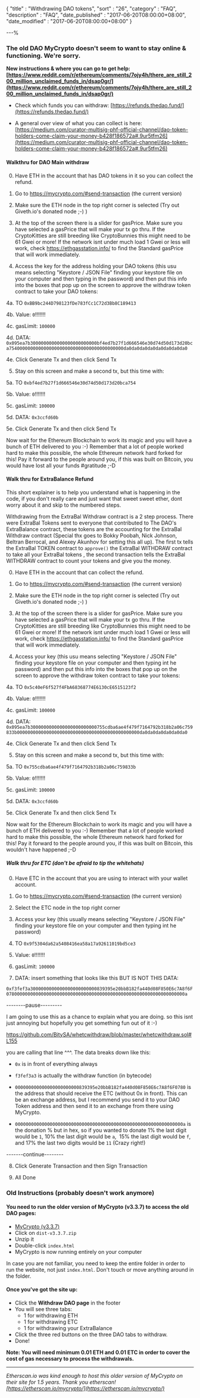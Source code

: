 {
"title"       : "Withdrawing DAO tokens",
"sort"        : "26",
"category"    : "FAQ",
"description" : "FAQ",
"date_published" : "2017-06-20T08:00:00+08:00",
"date_modified"  : "2017-06-20T08:00:00+08:00"
}

---%

### The old DAO MyCrypto doesn't seem to want to stay online & functioning. We're sorry.

**New instructions & where you can go to get help: [https://www.reddit.com/r/ethereum/comments/7ojy4h/there_are_still_200_million_unclaimed_funds_in/dsap0gr/](https://www.reddit.com/r/ethereum/comments/7ojy4h/there_are_still_200_million_unclaimed_funds_in/dsap0gr/)**


- Check which funds you can withdraw: [https://refunds.thedao.fund/](https://refunds.thedao.fund/)

- A general over view of what you can collect is here:
[https://medium.com/curator-multisig-phf-official-channel/dao-token-holders-come-claim-your-money-b428f186572a#.9ur5tfm26](https://medium.com/curator-multisig-phf-official-channel/dao-token-holders-come-claim-your-money-b428f186572a#.9ur5tfm26)

#### Walkthru for DAO Main withdraw

0. Have ETH in the account that has DAO tokens in it so you can collect the refund.

1. Go to https://mycrypto.com/#send-transaction (the current version)

2. Make sure the ETH node in the top right corner is selected (Try out Giveth.io's donated node ;-) )

3. At the top of the screen there is a slider for gasPrice. Make sure you have selected a gasPrice that will make your tx go thru. If the CryptoKitties are still breeding like CryptoBunnies this might need to be 61 Gwei or more! If the network isnt under much load 1 Gwei or less will work, check https://ethgasstation.info/ to find the Standard gasPrice that will work immediately.

4. Access the key for the address holding your DAO tokens (this usu means selecting "Keystore / JSON File" finding your keystore file on your computer and then typing in the password) and then put this info into the boxes that pop up on the screen to approve the withdraw token contract to take your DAO tokens:

4a. TO `0xBB9bc244D798123fDe783fCc1C72d3Bb8C189413`

4b. Value: `0`!!!!!!!

4c. gasLimit: `100000`

4d. DATA: `0x095ea7b3000000000000000000000000bf4ed7b27f1d666546e30d74d50d173d20bca7540000000000000000000000000000000000000000da0da0da0da0da0da0da0da0`

4e. Click Generate Tx and then click Send Tx

5. Stay on this screen and make a second tx, but this time with:

5a. TO `0xbf4ed7b27f1d666546e30d74d50d173d20bca754`

5b. Value: `0`!!!!!!!

5c. gasLimit: `100000`

5d. DATA: `0x3ccfd60b`

5e. Click Generate Tx and then click Send Tx

Now wait for the Ethereum Blockchain to work its magic and you will have a bunch of ETH delivered to you :-) Remember that a lot of people worked hard to make this possible, the whole Ethereum network hard forked for this! Pay it forward to the people around you, if this was built on Bitcoin, you would have lost all your funds #gratitude ;-D


#### Walk thru for ExtraBalance Refund

This short explainer is to help you understand what is happening in the code, if you don't really care and just want that sweet sweet ether, dont worry about it and skip to the numbered steps.

Withdrawing from the ExtraBal Withdraw contract is a 2 step process. There were ExtraBal Tokens sent to everyone that contributed to The DAO's ExtraBalance contract, these tokens are the accounting for the ExtraBal Withdraw contract (Special thx goes to Bokky Poobah, Nick Johnson, Beltran Berrocal, and Alexey Akunhov for setting this all up). The first tx tells the ExtraBal TOKEN contract to `approve()` the ExtraBal WITHDRAW contract to take all your ExtraBal tokens , the second transaction tells the ExtraBal WITHDRAW contract to count your tokens and give you the money.

0. Have ETH in the account that can collect the refund.

1. Go to https://mycrypto.com/#send-transaction (the current version)

2. Make sure the ETH node in the top right corner is selected (Try out Giveth.io's donated node ;-) )

3. At the top of the screen there is a slider for gasPrice. Make sure you have selected a gasPrice that will make your tx go thru. If the CryptoKitties are still breeding like CryptoBunnies this might need to be 61 Gwei or more! If the network isnt under much load 1 Gwei or less will work, check https://ethgasstation.info/ to find the Standard gasPrice that will work immediately.

4. Access your key (this usu means selecting "Keystore / JSON File" finding your keystore file on your computer and then typing int he password) and then put this info into the boxes that pop up on the screen to approve the withdraw token contract to take your tokens:

4a. TO `0x5c40eF6f527f4FbA68368774E6130cE6515123f2`

4b. Value: `0`!!!!!!!

4c. gasLimit: `100000`

4d. DATA: `0x095ea7b3000000000000000000000000755cdba6ae4f479f7164792b318b2a06c759833b0000000000000000000000000000000000000000000000da0da0da0da0da0da0`

4e. Click Generate Tx and then click Send Tx

5. Stay on this screen and make a second tx, but this time with:

5a. TO `0x755cdba6ae4f479f7164792b318b2a06c759833b`

5b. Value: `0`!!!!!!!

5c. gasLimit: `100000`

5d. DATA: `0x3ccfd60b`

5e. Click Generate Tx and then click Send Tx

Now wait for the Ethereum Blockchain to work its magic and you will have a bunch of ETH delivered to you :-) Remember that a lot of people worked hard to make this possible, the whole Ethereum network hard forked for this! Pay it forward to the people around you, if this was built on Bitcoin, this wouldn't have happened ;-D

##### Walk thru for ETC (don't be afraid to tip the whitehats)

0. Have ETC in the account that you are using to interact with your wallet account.

1. Go to https://mycrypto.com/#send-transaction (the current version)

2. Select the ETC node in the top right corner

3. Access your key (this usually means selecting "Keystore / JSON File" finding your keystore file on your computer and then typing int he password)

4. TO `0x9f5304da62a5408416ea58a17a92611019bd5ce3`

5. Value: `0`!!!!!!!

6. gasLimit: `100000`

7. DATA: insert something that looks like this BUT IS NOT THIS DATA:

`0xf3fef3a3000000000000000000000000839395e20bbB182fa440d08F850E6c7A8f6F0780000000000000000000000000000000000000000000000000000000000000000a`

--------pause---------

I am going to use this as a chance to explain what you are doing. so this isnt just annoying but hopefully you get something fun out of it :-)

https://github.com/BitySA/whetcwithdraw/blob/master/whetcwithdraw.sol#L155

you are calling that line ^^^. The data breaks down like this:

- `0x` is in front of everything always

- `f3fef3a3` is actually the withdraw function (in bytecode)

- `000000000000000000000000839395e20bbB182fa440d08F850E6c7A8f6F0780` is the address that should receive the ETC (without 0x in front).  This can be an exchange address, but I recommend you send it to your DAO Token address and then send it to an exchange from there using MyCrypto.

- `000000000000000000000000000000000000000000000000000000000000000a` is the donation % but in hex, so if you wanted to donate 1% the last digit would be `1`, 10% the last digit would be `a`,  15% the last digit would be `f`, and 17% the last two digits would be `11` (Crazy right!)

-------continue--------

8. Click Generate Transaction and then Sign Transaction

9. All Done



### Old Instructions (probably doesn't work anymore)

#### You need to run the older version of MyCrypto (v3.3.7) to access the old DAO pages:

*   [MyCrypto (v3.3.7)](https://github.com/kvhnuke/etherwallet/releases/tag/v3.3.7) 
*   Click on `dist-v3.3.7.zip`
*   Unzip it
*   Double-click `index.html`
*   MyCrypto is now running entirely on your computer

In case you are not familiar, you need to keep the entire folder in order to run the website, not just `index.html`. Don't touch or move anything around in the folder.

#### Once you've got the site up:

*  Click the **Withdraw DAO page** in the footer
*  You will see three tabs:
	*  1 for withdrawing ETH
	*  1 for withdrawing ETC
	*  1 for withdrawing your ExtraBalance
*  Click the three red buttons on the three DAO tabs to withdraw.
*  Done!

**Note: You will need minimum 0.01 ETH and 0.01 ETC in order to cover the cost of gas necessary to process the withdrawals.**

---

*Etherscan.io was kind enough to host this older version of MyCrypto on their site for 1.5 years. Thank you etherscan! [https://etherscan.io/mycrypto/](https://etherscan.io/mycrypto/)*
